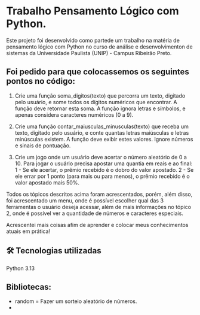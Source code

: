 # Trabalho Pensamento Lógico com Python.

Este projeto foi desenvolvido como partede um trabalho na matéria de pensamento lógico com Python no curso de análise e desenvolvimenton de sistemas da Universidade Paulista (UNIP) - Campus Ribeirão Preto.

## Foi pedido para que colocassemos os seguintes pontos no código:

1. Crie uma função soma_digitos(texto) que percorra um texto, digitado pelo 
usuário, e some todos os dígitos numéricos que encontrar. A função deve 
retornar esta soma. 
A função ignora letras e símbolos, e apenas considera caracteres numéricos 
(0 a 9). 

2. Crie uma função contar_maiusculas_minusculas(texto) que receba um 
texto, digitado pelo usuário, e conte quantas letras maiúsculas e letras 
minúsculas existem. A função deve exibir estes valores. 
Ignore números e sinais de pontuação. 

3. Crie um jogo onde um usuário deve acertar o número aleatório de 0 a 10. 
Para jogar o usuário precisa apostar uma quantia em reais e ao final: 
1 - Se ele acertar, o prêmio recebido é o dobro do valor apostado. 
2 - Se ele errar por 1 ponto (para mais ou para menos), o prêmio recebido é 
o valor apostado mais 50%.

Todos os tópicos descritos acima foram acrescentados, porém, além disso, foi acrescentado um menu, onde é possível escolher qual das 3 ferramentas o usuário deseja acessar, além de mais informações no tópico 2, onde é possível ver a quantidade de números e caracteres especiais.

Acrescentei mais coisas afim de aprender e colocar meus conhecimentos atuais em prática!

## 🛠 Tecnologias utilizadas
Python 3.13

## Bibliotecas:

- random = Fazer um sorteio aleatório de números.
- 

